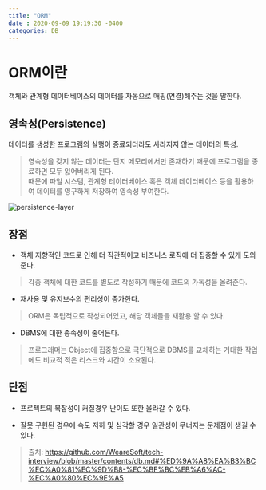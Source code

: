 ```yaml
---
title: "ORM"
date : 2020-09-09 19:19:30 -0400
categories: DB
---
```



# ORM이란

객체와 관계형 데이터베이스의 데이터를 자동으로 매핑(연결)해주는 것을 말한다.

## 영속성(Persistence)

데이터를 생성한 프로그램의 실행이 종료되더라도 사라지지 않는 데이터의 특성.

> 영속성을 갖지 않는 데이터는 단지 메모리에서만 존재하기 때문에 프로그램을 종료하면 모두 잃어버리게 된다.  
> 때문에 파일 시스템, 관계형 테이터베이스 혹은 객체 데이터베이스 등을 활용하여 데이터를 영구하게 저장하여 영속성 부여한다.


![persistence-layer](https://user-images.githubusercontent.com/43875634/92317804-cfe94a80-f03f-11ea-8b1d-fae4e43f2a26.png)


## 장점 

- 객체 지향적인 코드로 인해 더 직관적이고 비즈니스 로직에 더 집중할 수 있게 도와준다.

> 각종 객체에 대한 코드를 별도로 작성하기 때문에 코드의 가독성을 올려준다.

- 재사용 및 유지보수의 편리성이 증가한다.

> ORM은 독립적으로 작성되어있고, 해당 객체들을 재활용 할 수 있다.

- DBMS에 대한 종속성이 줄어든다.

> 프로그래머는 Object에 집중함으로 극단적으로 DBMS를 교체하는 거대한 작업에도 비교적 적은 리스크와 시간이 소요된다.

## 단점
- 프로젝트의 복잡성이 커질경우 난이도 또한 올라갈 수 있다.

- 잘못 구현된 경우에 속도 저하 및 심각할 경우 일관성이 무너지는 문제점이 생길 수 있다.



> 출처: https://github.com/WeareSoft/tech-interview/blob/master/contents/db.md#%ED%9A%A8%EA%B3%BC%EC%A0%81%EC%9D%B8-%EC%BF%BC%EB%A6%AC-%EC%A0%80%EC%9E%A5
